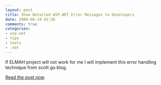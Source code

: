 ```yaml
---
layout: post
title: Show Detailed ASP.NET Error Messages to Developers
date: 2009-06-24 02:56
comments: true
categories:
- asp.net
- tips
- tools
- .net
---
```

If ELMAH project will not work for me I will implement this error handling technique from scott gu blog.

<a title="Read Post" href="http://weblogs.asp.net/scottgu/archive/2006/08/12/Tip_2F00_Trick_3A00_-Show-Detailed-Error-Messages-to-Developers.aspx" target="_self">Read the post now</a>.
